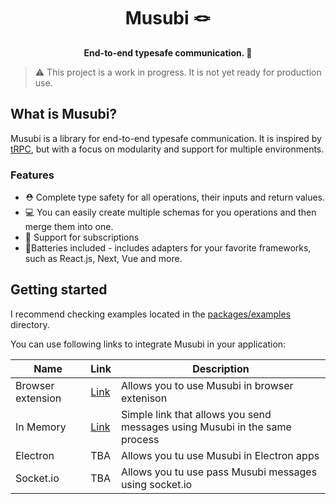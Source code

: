 

<div style="text-align: center">
<h1>
Musubi 🪢
</h1>
<strong>End-to-end typesafe communication. 🎉</strong>
</div>

> ⚠️ This project is a work in progress. It is not yet ready for production use.


## What is Musubi?

Musubi is a library for end-to-end typesafe communication. 
It is inspired by [tRPC](https://github.com/trpc/trpc), but with a focus on modularity and support for multiple environments.

### Features
- ⛑️ Complete type safety for all operations, their inputs and return values.
- 💻 You can easily create multiple schemas for you operations and then merge them into one.
- 👀 Support for subscriptions
- 🔋Batteries included - includes adapters for your favorite frameworks, such as React.js, Next, Vue and more.


## Getting started

I recommend checking examples located in the [packages/examples](packages/examples) directory.

You can use following links to integrate Musubi in your application:

| Name              | Link                                    | Description                                                                |
|-------------------|-----------------------------------------|----------------------------------------------------------------------------|
| Browser extension | [Link](packages/browser-extension-link) | Allows you to use Musubi in browser extenison                              |
| In Memory         | [Link](packages/in-memory-link)         | Simple link that allows you send messages using Musubi in the same process |
| Electron          | TBA                                     | Allows you tu use Musubi in Electron apps                                  |
| Socket.io         | TBA                                     | Allows you tu use pass Musubi messages using socket.io                     |

## 
